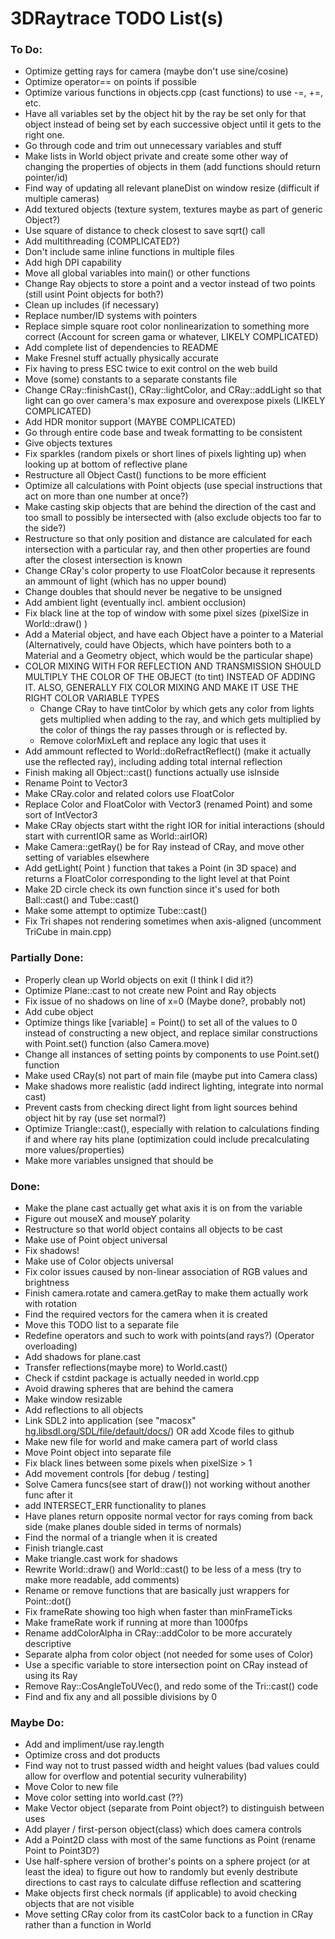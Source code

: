 # 3DRaytrace TODO List(s)

### To Do:

<!-- - classes.cpp line 182: add position to ball shadow casting(??) -->
- Optimize getting rays for camera (maybe don't use sine/cosine)
- Optimize operator== on points if possible
- Optimize various functions in objects.cpp (cast functions) to use -=, +=, etc.
- Have all variables set by the object hit by the ray be set only for that object instead of being set by each successive object until it gets to the right one.
- Go through code and trim out unnecessary variables and stuff
- Make lists in World object private and create some other way of changing the properties of objects in them (add functions should return pointer/id)
- Find way of updating all relevant planeDist on window resize (difficult if multiple cameras)
- Add textured objects (texture system, textures maybe as part of generic Object?)
- Use square of distance to check closest to save sqrt() call
- Add multithreading (COMPLICATED?)
- Don't include same inline functions in multiple files
- Add high DPI capability
- Move all global variables into main() or other functions
- Change Ray objects to store a point and a vector instead of two points (still usint Point objects for both?)
- Clean up includes (if necessary)
- Replace number/ID systems with pointers
- Replace simple square root color nonlinearization to something more correct (Account for screen gama or whatever, LIKELY COMPLICATED)
- Add complete list of dependencies to README
- Make Fresnel stuff actually physically accurate
- Fix having to press ESC twice to exit control on the web build
- Move (some) constants to a separate constants file
- Change CRay::finishCast(), CRay::lightColor, and CRay::addLight so that light can go over camera's max exposure and overexpose pixels (LIKELY COMPLICATED)
- Add HDR monitor support (MAYBE COMPLICATED)
- Go through entire code base and tweak formatting to be consistent
- Give objects textures
- Fix sparkles (random pixels or short lines of pixels lighting up) when looking up at bottom of reflective plane
- Restructure all Object Cast() functions to be more efficient
- Optimize all calculations with Point objects (use special instructions that act on more than one number at once?)
- Make casting skip objects that are behind the direction of the cast and too small to possibly be intersected with (also exclude objects too far to the side?)
- Restructure so that only position and distance are calculated for each intersection with a particular ray, and then other properties are found after the closest intersection is known
- Change CRay's color property to use FloatColor because it represents an ammount of light (which has no upper bound)
- Change doubles that should never be negative to be unsigned
- Add ambient light (eventually incl. ambient occlusion)
- Fix black line at the top of window with some pixel sizes (pixelSize in World::draw() )
- Add a Material object, and have each Object have a pointer to a Material  (Alternatively, could have Objects, which have pointers both to a Material and a Geometry object, which would be the particular shape)
- COLOR MIXING WITH FOR REFLECTION AND TRANSMISSION SHOULD MULTIPLY THE COLOR OF THE OBJECT (to tint) INSTEAD OF ADDING IT.  ALSO, GENERALLY FIX COLOR MIXING AND MAKE IT USE THE RIGHT COLOR VARIABLE TYPES
  - Change CRay to have tintColor by which gets any color from lights gets multiplied when adding to the ray, and which gets multiplied by the color of things the ray passes through or is reflected by.
  - Remove colorMixLeft and replace any logic that uses it
- Add ammount reflected to World::doRefractReflect() (make it actually use the reflected ray), including adding total internal reflection
- Finish making all Object::cast() functions actually use isInside
- Rename Point to Vector3
- Make CRay.color and related colors use FloatColor
- Replace Color and FloatColor with Vector3 (renamed Point) and some sort of IntVector3
- Make CRay objects start witht the right IOR for initial interactions (should start with currentIOR same as World::airIOR)
- Make Camera::getRay() be for Ray instead of CRay, and move other setting of variables elsewhere
- Add getLight( Point ) function that takes a Point (in 3D space) and returns a FloatColor corresponding to the light level at that Point
- Make 2D circle check its own function since it's used for both Ball::cast() and Tube::cast()
- Make some attempt to optimize Tube::cast()
- Fix Tri shapes not rendering sometimes when axis-aligned (uncomment TriCube in main.cpp)

### Partially Done:

- Properly clean up World objects on exit (I think I did it?)
- Optimize Plane::cast to not create new Point and Ray objects
- Fix issue of no shadows on line of x=0 (Maybe done?, probably not)
- Add cube object
- Optimize things like [variable] = Point() to set all of the values to 0 instead of constructing a new object, and replace similar constructions with Point.set() function  (also Camera.move)
- Change all instances of setting points by components to use Point.set() function
- Make used CRay(s) not part of main file (maybe put into Camera class)
- Make shadows more realistic (add indirect lighting, integrate into normal cast)
- Prevent casts from checking direct light from light sources behind object hit by ray (use set normal?)
- Optimize Triangle::cast(), especially with relation to calculations finding if and where ray hits plane (optimization could include precalculating more values/properties)
- Make more variables unsigned that should be

### Done:

- Make the plane cast actually get what axis it is on from the variable
- Figure out mouseX and mouseY polarity
- Restructure so that world object contains all objects to be cast
- Make use of Point object universal
- Fix shadows!
- Make use of Color objects universal
- Fix color issues caused by non-linear association of RGB values and brightness
- Finish camera.rotate and camera.getRay to make them actually work with rotation
- Find the required vectors for the camera when it is created
- Move this TODO list to a separate file
- Redefine operators and such to work with points(and rays?) (Operator overloading)
- Add shadows for plane.cast
- Transfer reflections(maybe more) to World.cast()
- Check if cstdint package is actually needed in world.cpp
- Avoid drawing spheres that are behind the camera
- Make window resizable
- Add reflections to all objects
- Link SDL2 into application (see "macosx" [hg.libsdl.org/SDL/file/default/docs/](http://hg.libsdl.org/SDL/file/default/docs/))  OR  add Xcode files to github
- Make new file for world and make camera part of world class
- Move Point object into separate file
- Fix black lines between some pixels when pixelSize > 1
- Add movement controls [for debug / testing]
- Solve Camera funcs(see start of draw()) not working without another func after it
- add INTERSECT_ERR functionality to planes
- Have planes return opposite normal vector for rays coming from back side (make planes double sided in terms of normals)
- Find the normal of a triangle when it is created
- Finish triangle.cast
- Make triangle.cast work for shadows
- Rewrite World::draw() and World::cast() to be less of a mess (try to make more readable, add comments)
- Rename or remove functions that are basically just wrappers for Point::dot()
- Fix frameRate showing too high when faster than minFrameTicks
- Make frameRate work if running at more than 1000fps
- Rename addColorAlpha in CRay::addColor to be more accurately descriptive
- Separate alpha from color object (not needed for some uses of Color)
- Use a specific variable to store intersection point on CRay instead of using its Ray
- Remove Ray::CosAngleToUVec(), and redo some of the Tri::cast() code
- Find and fix any and all possible divisions by 0

### Maybe Do:

- Add and impliment/use ray.length
- Optimize cross and dot products
- Find way not to trust passed width and height values (bad values could allow for overflow and potential security vulnerability)
- Move Color to new file
- Move color setting into world.cast (??)
- Make Vector object (separate from Point object?) to distinguish between uses
- Add player / first-person object(class) which does camera controls
- Add a Point2D class with most of the same functions as Point (rename Point to Point3D?)
- Use half-sphere version of brother's points on a sphere project (or at least the idea) to figure out how to randomly but evenly destribute directions to cast rays to calculate diffuse reflection and scattering
- Make objects first check normals (if applicable) to avoid checking objects that are not visible
- Move setting CRay color from its castColor back to a function in CRay rather than a function in World


